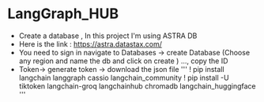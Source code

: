 # LangGraph_HUB

- Create a database , In this project I'm using ASTRA DB
- Here is the link : https://astra.datastax.com/
- You need to sign in navigate to Databases -> create Database (Choose any region and name the db and click on create ) ..., copy the ID
- Token-> generate token -> download the json file 
'''
! pip install langchain langgraph cassio langchain_community
! pip install -U tiktoken langchain-groq langchainhub chromadb langchain_huggingface
'''

